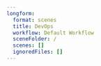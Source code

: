 ```yaml
---
longform:
  format: scenes
  title: DevOps
  workflow: Default Workflow
  sceneFolder: /
  scenes: []
  ignoredFiles: []
---
```

